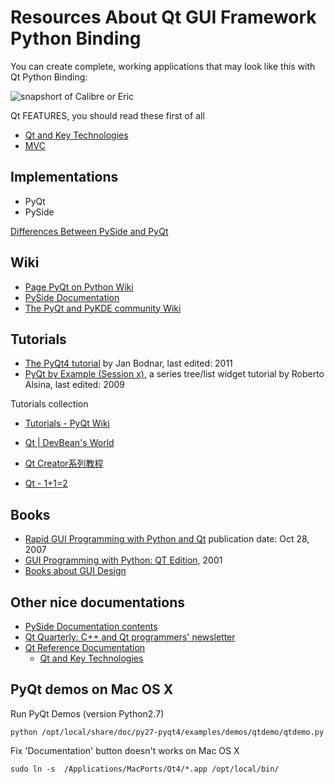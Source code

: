 # Resources About Qt GUI Framework Python Binding

You can create complete, working applications that may look like this with Qt Python Binding:

![snapshort of Calibre or Eric]()

Qt FEATURES, you should read these first of all

 - [Qt and Key Technologies](http://doc.qt.nokia.com/latest/technology-apis.html)
 - [MVC](http://doc.qt.nokia.com/latest/model-view-programming.html)

## Implementations

 - PyQt
 - PySide

[Differences Between PySide and PyQt](http://developer.qt.nokia.com/wiki/Differences_Between_PySide_and_PyQt)

## Wiki

 - [Page PyQt on Python Wiki](http://wiki.python.org/moin/PyQt)
 - [PySide Documentation](http://developer.qt.nokia.com/wiki/PySideDocumentation)
 - [The PyQt and PyKDE community Wiki](http://diotavelli.net/PyQtWiki/StartPage)


## Tutorials

 - [The PyQt4 tutorial](http://zetcode.com/tutorials/pyqt4/)
    by Jan Bodnar, last edited: 2011
 - [PyQt by Example (Session x)](http://lateral.netmanagers.com.ar/stories/BBS47.html), a series tree/list widget tutorial
    by Roberto Alsina, last edited: 2009

Tutorials collection

 - [Tutorials - PyQt Wiki](http://diotavelli.net/PyQtWiki/Tutorials)


 - [Qt | DevBean's World](http://www.devbean.info/category/qt)
 - [Qt Creator系列教程](http://www.yafeilinux.com/?page_id=3)
 - [Qt - 1+1=2](http://blog.csdn.net/dbzhang800/article/category/759342)

## Books

 - [Rapid GUI Programming with Python and Qt](http://www.amazon.com/Programming-Python-Prentice-Software-Development/dp/0132354187)
    publication date: Oct 28, 2007
 - [GUI Programming with Python: QT Edition](http://www.commandprompt.com/community/pyqt/book1), 2001
 - [Books about GUI Design](http://doc.qt.nokia.com/latest/guibooks.html)

## Other nice documentations

 - [PySide Documentation contents](http://www.pyside.org/docs/pyside/contents.html)
 - [Qt Quarterly: C++ and Qt programmers' newsletter](http://doc.qt.nokia.com/qq/index.html)
 - [Qt Reference Documentation](http://doc.qt.nokia.com/latest/index.html)
     - [Qt and Key Technologies](http://doc.qt.nokia.com/latest/technology-apis.html)

## PyQt demos on Mac OS X

Run PyQt Demos (version Python2.7)

    python /opt/local/share/doc/py27-pyqt4/examples/demos/qtdemo/qtdemo.py

Fix 'Documentation' button doesn't works on Mac OS X

    sudo ln -s  /Applications/MacPorts/Qt4/*.app /opt/local/bin/




